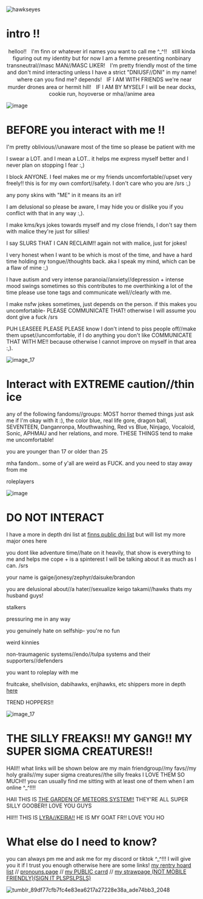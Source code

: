 
![hawkseyes](https://github.com/user-attachments/assets/d39dd918-074c-49db-b106-5c1e1fc86f2b)
# intro !! 
<p align="center">
helloo!!ㅤI'm finn or whatever irl names you want to call me ^_^!!ㅤstill kinda figuring out my identity but for now I am a femme presenting nonbinary transneutral//masc MAN//MASC LIKER!ㅤI'm pretty friendly most of the time and don't mind interacting unless I have a strict "DNIUSF//DNI" in my name!ㅤwhere can you find me? depends!ㅤIF I AM WITH FRIENDS we're near murder drones area or hermit hill!ㅤIF I AM BY MYSELF I will be near docks, cookie run, hoyoverse or mha//anime area
</p>

![image](https://github.com/user-attachments/assets/53ae078a-3d1c-4198-9a95-77b875aa019f)

# BEFORE you interact with me !!

I'm pretty oblivious//unaware most of the time so please be patient with me

I swear a LOT. and I mean a LOT.. it helps me express myself better and I never plan on stopping I fear :,)

I block ANYONE. I feel makes me or my friends uncomfortable//upset very freely!! this is for my own comfort//safety. I don't care who you are /srs :,)

any pony skins with "ME" in it means its an irl!

I am delusional so please be aware, I may hide you or dislike you if you conflict with that in any way :,).

I make kms/kys jokes towards myself and my close friends, I don't say them with malice they're just for sillies!

I say SLURS THAT I CAN RECLAIM!! again not with malice, just for jokes!

I very honest when I want to be which is most of the time, and have a hard time holding my tongue//thoughts back. aka I speak my mind, which can be a flaw of mine :,)

I have autism and very intense paranoia//anxiety//depression + intense mood swings sometimes so this contributes to me overthinking a lot of the time please use tone tags and communicate well//clearly with me.

I make nsfw jokes sometimes, just depends on the person. if this makes you uncomfortable- PLEASE COMMUNICATE THAT! otherwise I will assume you dont give a fuck /srs

PUH LEASEEE PLEASE PLEASE know I don't intend to piss people off//make them upset//uncomfortable, if I do anything you don't like COMMUNICATE THAT WITH ME!! because otherwise I cannot improve on myself in that area :,).

![image_17](https://github.com/user-attachments/assets/b169d357-da83-4c19-a1a6-6167cc89501a)

# Interact with EXTREME caution//thin ice

any of the following fandoms//groups: MOST horror themed things just ask me if I'm okay with it :), the color blue, real life gore, dragon ball, SEVENTEEN, Danganronpa, Mouthwashing, Red vs Blue, Ninjago, Vocaloid, Sonic, APHMAU and her relations, and more. THESE THINGS tend to make me uncomfortable!

you are younger than 17 or older than 25

mha fandom.. some of y'all are weird as FUCK. and you need to stay away from me

roleplayers

![image](https://github.com/user-attachments/assets/53ae078a-3d1c-4198-9a95-77b875aa019f)

# DO NOT INTERACT

I have a more in depth dni list at
[finns public dni list](https://rentry.co/columbinazdni)
but will list my more major ones here

you dont like adventure time//hate on it heavily, that show is everything to me and helps me cope + is a spinterest I will be talking about it as much as I can. /srs

your name is gaige/jonesy/zephyr/daisuke/brandon

you are delusional about//a hater//sexualize keigo takami//hawks thats my husband guys!

stalkers

pressuring me in any way

you genuinely hate on selfship- you're no fun

weird kinnies

non-traumagenic systems//endo//tulpa systems and their supporters//defenders

you want to roleplay with me

fruitcake, shellvision, dabihawks, enjihawks, etc shippers more in depth
[here](https://rentry.co/columbinazships)

TREND HOPPERS!!

![image_17](https://github.com/user-attachments/assets/b169d357-da83-4c19-a1a6-6167cc89501a)

# THE SILLY FREAKS!! MY GANG!! MY SUPER SIGMA CREATURES!!

HAII!! what links will be shown below are my main friendgroup//my favs//my holy grails//my super sigma creatures//the silly freaks I LOVE THEM SO MUCH!! you can usually find me sitting with at least one of them when I am online ^_^!!!!

HAII THIS IS [THE GARDEN OF METEORS SYSTEM!!](https://github.com/Garden-of-Meteors) THEY'RE ALL SUPER SILLY GOOBER!! LOVE YOU GUYS

HII!!! THIS IS [LYRA//KEIRA!!](https://github.com/lyraevergreen) HE IS MY GOAT FR!! LOVE YOU HO

# What else do I need to know?

you can always pm me and ask me for my discord or tiktok ^_^!!! I will give you it if I trust you enough otherwise here are some links!
[my rentry hoard list](https://rentry.co/rentryhoardlisty) // [pronouns.page](https://en.pronouns.page/@vividnotions) // [my PUBLIC carrd](https://felismisfit.carrd.co/) // [my strawpage (NOT MOBILE FRIENDLY)(SIGN IT PLSPSLPSLS)](https://birdzofafeather.straw.page/)

![tumblr_89df77cfb7fc4e83ea6217a27228e38a_ade74bb3_2048](https://github.com/user-attachments/assets/da0e3077-26e7-47ca-9204-adf214ded0ac)
